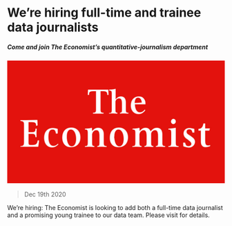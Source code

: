 ###### 

# We’re hiring full-time and trainee data journalists 

##### Come and join The Economist’s quantitative-journalism department 

![image](images/20180224_WOP001_23.jpg) 

> Dec 19th 2020 


We’re hiring: The Economist is looking to add both a full-time data journalist and a promising young trainee to our data team. Please visit  for details.

